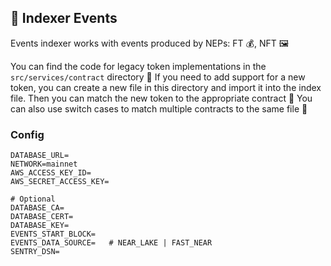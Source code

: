 ## 📅 Indexer Events

Events indexer works with events produced by NEPs: FT 💰, NFT 🖼️

You can find the code for legacy token implementations in the `src/services/contract` directory 📁 If you need to add support for a new token, you can create a new file in this directory and import it into the index file. Then you can match the new token to the appropriate contract 🤝 You can also use switch cases to match multiple contracts to the same file 🔀

### Config

```
DATABASE_URL=
NETWORK=mainnet
AWS_ACCESS_KEY_ID=
AWS_SECRET_ACCESS_KEY=

# Optional
DATABASE_CA=
DATABASE_CERT=
DATABASE_KEY=
EVENTS_START_BLOCK=
EVENTS_DATA_SOURCE=   # NEAR_LAKE | FAST_NEAR
SENTRY_DSN=
```
